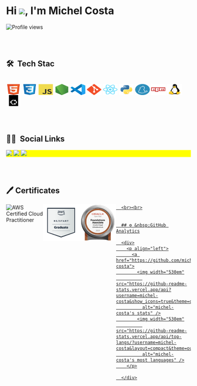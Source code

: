 <div>
  <h1 align="left">Hi <img src="https://raw.githubusercontent.com/kaueMarques/kaueMarques/master/hi.gif" width="30px">,
    I'm Michel Costa</h1>
  <p align="left"> <img src="https://komarev.com/ghpvc/?username=michel-costa&color=yellow" alt="Profile views" />
  </p>
</div>


<br><br>


## 🛠 &nbsp;Tech Stac

<div style="display: inline_block"><br>
  <img align="center" alt="Michel-HTML" height="30" width="40"
    src="https://raw.githubusercontent.com/devicons/devicon/master/icons/html5/html5-original.svg">
  <img align="center" alt="Michel-CSS" height="30" width="40"
    src="https://raw.githubusercontent.com/devicons/devicon/master/icons/css3/css3-original.svg">
  <img align="center" alt="Michel-Js" height="30" width="40"
    src="https://raw.githubusercontent.com/devicons/devicon/master/icons/javascript/javascript-original.svg">
  <img align="center" alt="Michel-Node" height="30" width="40"
    src="https://raw.githubusercontent.com/devicons/devicon/master/icons/nodejs/nodejs-original.svg">
  <img align="center" alt="Michel-vscode" height="30" width="40"
    src="https://raw.githubusercontent.com/devicons/devicon/master/icons/vscode/vscode-original.svg">
  <img align="center" alt="Michel-git" height="30" width="40"
    src="https://raw.githubusercontent.com/devicons/devicon/master/icons/git/git-original.svg">
  <img align="center" alt="Michel-React" height="30" width="40"
    src="https://raw.githubusercontent.com/devicons/devicon/master/icons/react/react-original.svg">
  <img align="center" alt="Michel-Python" height="30" width="40"
    src="https://raw.githubusercontent.com/devicons/devicon/master/icons/python/python-original.svg">
  <img align="center" alt="Michel-yarn" height="30" width="40"
    src="https://raw.githubusercontent.com/devicons/devicon/master/icons/yarn/yarn-original.svg">
  <img align="center" alt="Michel-npm" height="30" width="40"
    src="https://raw.githubusercontent.com/devicons/devicon/master/icons/npm/npm-original-wordmark.svg">
  <img align="center" alt="Michel-linux" height="30" width="40"
    src="https://raw.githubusercontent.com/devicons/devicon/master/icons/linux/linux-original.svg">
  <img align="center" alt="Michel-ubuntu" height="30" width="40"
    src="https://raw.githubusercontent.com/devicons/devicon/master/icons/ubuntu/ubuntu-plain.svg">
</div>


<br><br>


## 👦🏻 &nbsp;Social Links

<div>
  <p align="left" style="background:yellow">
    <a href="https://www.linkedin.com/in/michelc13/" target="_blank"><img
        src="https://img.shields.io/badge/-LinkedIn-%230077B5?style=for-the-badge&logo=linkedin&logoColor=white"
        target="_blank"></a>
    <a href="https://codepen.io/michelk13" target="_blank"><img
        src="https://img.shields.io/badge/-codepen.io-%23333?style=for-the-badge&logo=codepen.io&logoColor=white"
        target="_blank"></a>
    <a href="mailto:michel.mcs.admpf@gmail.com" target="_blank"><img
        src="https://img.shields.io/badge/Gmail-D14836?style=for-the-badge&logo=gmail&logoColor=white"></a>
  </p>
</div>


<br><br>


## 🖊️ Certificates


<a href="https://www.credly.com/badges/ede1c1c5-c2c7-4267-a9ec-de3e01f69f81/public_url"><img
    src="./Imagens/aws-340-340.png" alt="AWS Certified Cloud Practitioner" align="left" width="100px">
  <a href="https://www.credly.com/badges/2ff1cc8a-36a0-4dc6-8267-915633d53a83/public_url"><img
      src="./Imagens/re-start-graduate-340-340.png" alt="AWS re/Start Graduate" align="left" width="100px">
    <a
      href="https://catalog-education.oracle.com/pls/certview/sharebadge?id=C3B3431D849288D61A44D6B2DFFA5C1428F0E90DFB6A265D8EF4A17896D50346"><img
        src="./Imagens/oracle-foundations-340-340.png" alt="Oracle Cloud Infrastructure Foundations Associate"
        align="left" width="100px">


      <br><br>


      ## ⚙️ &nbsp;GitHub Analytics

      <div>
        <p align="left">
          <a href="https://github.com/michel-costa">
            <img width="530em"
              src="https://github-readme-stats.vercel.app/api?username=michel-costa&show_icons=true&theme=outrun"
              alt="michel-costa's stats" />
            <img width="530em"
              src="https://github-readme-stats.vercel.app/api/top-langs/?username=michel-costa&layout=compact&theme=outrun"
              alt="michel-costa's most languages" />
        </p>

      </div>
